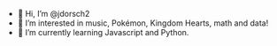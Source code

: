 - 👋 Hi, I’m @jdorsch2
- 👀 I’m interested in music, Pokémon, Kingdom Hearts, math and data!
- 🌱 I’m currently learning Javascript and Python.

<!---
jdorsch2/jdorsch2 is a ✨ special ✨ repository because its `README.md` (this file) appears on your GitHub profile.
You can click the Preview link to take a look at your changes.
--->
